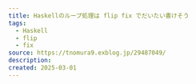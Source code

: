 ```yaml
---
title: Haskellのループ処理は flip fix でだいたい書けそう
tags:
  - Haskell
  - flip
  - fix
source: https://tnomura9.exblog.jp/29487049/
description: 
created: 2025-03-01
---
```

